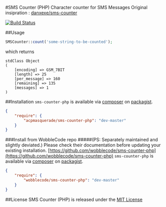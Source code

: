 #SMS Counter (PHP)
Character counter for SMS Messages
Original insipration : [danxexe/sms-counter](https://github.com/danxexe/sms-counter)

[![Build Status](https://travis-ci.org/acpmasquerade/sms-counter-php.svg?branch=master)](https://travis-ci.org/acpmasquerade/sms-counter-php)

##Usage
```php
SMSCounter::count('some-string-to-be-counted');	
```
which returns
```
stdClass Object
(
	[encoding] => GSM_7BIT
	[length] => 25
	[per_message] => 160
	[remaining] => 135
	[messages] => 1
)
```
##Installation
`sms-counter-php` is available via [composer](http://getcomposer.org) on [packagist](https://packagist.org/packages/acpmasquerade/sms-counter-php).  
```json
{
    "require": {
        "acpmasquerade/sms-counter-php": "dev-master"
    }
}
```

###Install from WobbleCode repo 
#####(PS: Separately maintained and slightly deviated.) Please check their documentation before updating your existing installation.
[https://github.com/wobblecode/sms-counter-php](https://github.com/wobblecode/sms-counter-php)
`sms-counter-php` is available via [composer](http://getcomposer.org) on [packagist](https://packagist.org/packages/wobblecode/sms-counter-php).  
```json
{
    "require": {
        "wobblecode/sms-counter-php": "dev-master"
    }
}
```

##License
SMS Counter (PHP) is released under the [MIT License](LICENSE.txt)
